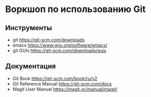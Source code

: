 # Воркшоп по использованию Git

## Инструменты

  * git <https://git-scm.com/downloads>
  * emacs <https://www.gnu.org/software/emacs/>
  * git GUIs <https://git-scm.com/downloads/guis>

## Документация

  * Git Book <https://git-scm.com/book/ru/v2>
  * Git Reference Manual <https://git-scm.com/docs>
  * Magit User Manual <https://magit.vc/manual/magit/>
